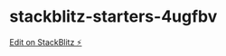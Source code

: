 # stackblitz-starters-4ugfbv

[Edit on StackBlitz ⚡️](https://stackblitz.com/edit/stackblitz-starters-t9akd5)